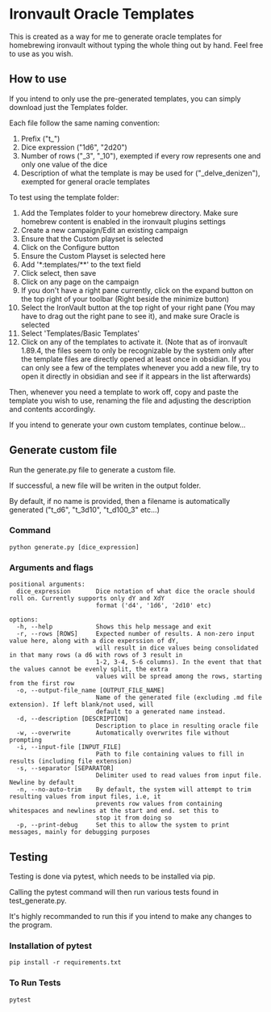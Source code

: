 # Ironvault Oracle Templates

This is created as a way for me to generate oracle templates for homebrewing ironvault without typing the whole thing out by hand. Feel free to use as you wish.

## How to use

If you intend to only use the pre-generated templates, you can simply download just the Templates folder.

Each file follow the same naming convention:
1. Prefix ("t_")
2. Dice expression ("1d6", "2d20")
3. Number of rows ("_3", "_10"), exempted if every row represents one and only one value of the dice
4. Description of what the template is may be used for ("_delve_denizen"), exempted for general oracle templates

To test using the template folder:
1. Add the Templates folder to your homebrew directory. Make sure homebrew content is enabled in the ironvault plugins settings
2. Create a new campaign/Edit an existing campaign
3. Ensure that the Custom playset is selected
4. Click on the Configure button
5. Ensure the Custom Playset is selected here
6. Add '*:templates/\*\*' to the text field
7. Click select, then save
8. Click on any page on the campaign
9. If you don't have a right pane currently, click on the expand button on the top right of your toolbar (Right beside the minimize button)
10. Select the IronVault button at the top right of your right pane (You may have to drag out the right pane to see it), and make sure Oracle is selected
11. Select 'Templates/Basic Templates'
12. Click on any of the templates to activate it. (Note that as of ironvault 1.89.4, the files seem to only be recognizable by the system only after the template files are directly opened at least once in obsidian. If you can only see a few of the templates whenever you add a new file, try to open it directly in obsidian and see if it appears in the list afterwards)

Then, whenever you need a template to work off, copy and paste the template you wish to use, renaming the file and adjusting the description and contents accordingly.

If you intend to generate your own custom templates, continue below...

## Generate custom file

Run the generate.py file to generate a custom file. 

If successful, a new file will be writen in the output folder. 

By default, if no name is provided, then a filename is automatically generated ("t_d6", "t_3d10", "t_d100_3" etc...)

### Command
```python generate.py [dice_expression]```

### Arguments and flags
```
positional arguments:
  dice_expression       Dice notation of what dice the oracle should roll on. Currently supports only dY and XdY
                        format ('d4', '1d6', '2d10' etc)

options:
  -h, --help            Shows this help message and exit
  -r, --rows [ROWS]     Expected number of results. A non-zero input value here, along with a dice experssion of dY,
                        will result in dice values being consolidated in that many rows (a d6 with rows of 3 result in
                        1-2, 3-4, 5-6 columns). In the event that that the values cannot be evenly split, the extra
                        values will be spread among the rows, starting from the first row
  -o, --output-file_name [OUTPUT_FILE_NAME]
                        Name of the generated file (excluding .md file extension). If left blank/not used, will
                        default to a generated name instead.
  -d, --description [DESCRIPTION]
                        Description to place in resulting oracle file
  -w, --overwrite       Automatically overwrites file without prompting
  -i, --input-file [INPUT_FILE]
                        Path to file containing values to fill in results (including file extension)
  -s, --separator [SEPARATOR]
                        Delimiter used to read values from input file. Newline by default
  -n, --no-auto-trim    By default, the system will attempt to trim resulting values from input files, i.e, it
                        prevents row values from containing whitespaces and newlines at the start and end. set this to
                        stop it from doing so
  -p, --print-debug     Set this to allow the system to print messages, mainly for debugging purposes
```

## Testing
Testing is done via pytest, which needs to be installed via pip. 

Calling the pytest command will then run various tests found in test_generate.py. 

It's highly recommanded to run this if you intend to make any changes to the program.

### Installation of pytest

```pip install -r requirements.txt```

### To Run Tests 

```pytest```

